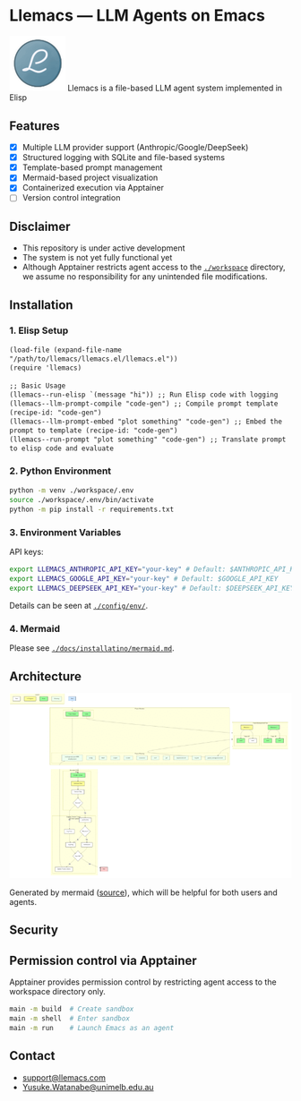 <!-- ---
!-- title: 2025-01-02 19:00:01
!-- author: Yusuke Watanabe
!-- date: /home/ywatanabe/proj/llemacs/README.md
!-- --- -->

# Llemacs — LLM Agents on Emacs
<img src="./docs/llemacs.gif" width="100" alt="Llemacs Logo">
Llemacs is a file-based LLM agent system implemented in Elisp

## Features
- [x] Multiple LLM provider support (Anthropic/Google/DeepSeek)
- [x] Structured logging with SQLite and file-based systems
- [x] Template-based prompt management
- [x] Mermaid-based project visualization
- [x] Containerized execution via Apptainer
- [ ] Version control integration
 
## Disclaimer
- This repository is under active development
- The system is not yet fully functional yet
- Although Apptainer restricts agent access to the [`./workspace`](./workspace) directory, we assume no responsibility for any unintended file modifications.

## Installation
### 1. Elisp Setup
``` elisp
(load-file (expand-file-name "/path/to/llemacs/llemacs.el/llemacs.el"))
(require 'llemacs)

;; Basic Usage
(llemacs--run-elisp `(message "hi")) ;; Run Elisp code with logging
(llemacs--llm-prompt-compile "code-gen") ;; Compile prompt template (recipe-id: "code-gen")
(llemacs--llm-prompt-embed "plot something" "code-gen") ;; Embed the prompt to template (recipe-id: "code-gen")
(llemacs--run-prompt "plot something" "code-gen") ;; Translate prompt to elisp code and evaluate
```
### 2. Python Environment

``` bash
python -m venv ./workspace/.env
source ./workspace/.env/bin/activate
python -m pip install -r requirements.txt
```

### 3. Environment Variables
API keys:
```bash
export LLEMACS_ANTHROPIC_API_KEY="your-key" # Default: $ANTHROPIC_API_KEY
export LLEMACS_GOOGLE_API_KEY="your-key" # Default: $GOOGLE_API_KEY
export LLEMACS_DEEPSEEK_API_KEY="your-key" # Default: $DEEPSEEK_API_KEY
```
Details can be seen at [`./config/env/`](./config/env/).

### 4. Mermaid
Please see [`./docs/installatino/mermaid.md`](./docs/installatino/mermaid.md).


## Architecture
<a href="./docs/project_flow/project_flow.png">
    <img src="./docs/project_flow/project_flow.gif" alt="Project Flow" width="800">
</a>

Generated by mermaid ([source](./docs/project_flow/project_flow.mmd)), which will be helpful for both users and agents.

## Security

## Permission control via Apptainer

Apptainer provides permission control by restricting agent access to the workspace directory only.

``` bash
main -m build  # Create sandbox
main -m shell  # Enter sandbox
main -m run    # Launch Emacs as an agent
```

<!-- ## Project Structure
 !-- - `llemacs.el/` - Main Elisp implementation
 !--   - `01-llemacs-base/` - Core functionality
 !--   - `02-llemacs-logging/` - Logging system
 !--   - `03-llemacs-llm/` - LLM integration
 !--   - `04-llemacs-cvt/` - Format converters
 !--   - `05-llemacs-run/` - Execution system
 !-- 
 !-- See full structure: [./docs/workspace_tree.txt](./docs/workspace_tree.txt)
 !-- <\!-- tree workspace > ./docs/workspace_tree.txt -\-> -->

## Contact
- support@llemacs.com
- Yusuke.Watanabe@unimelb.edu.au
